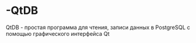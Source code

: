 # -QtDB
QtDB - простая программа для чтения, записи данных в PostgreSQL с помощью графического интерфейса Qt
